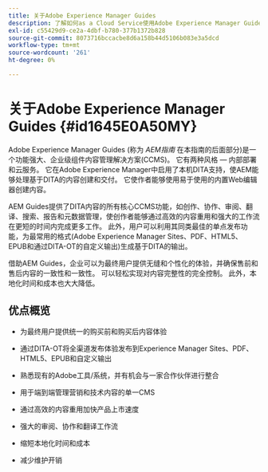 ```yaml
---
title: 关于Adobe Experience Manager Guides
description: 了解如何as a Cloud Service使用Adobe Experience Manager Guides
exl-id: c55429d9-ce2a-4dbf-b780-377b1372b828
source-git-commit: 8073716bccacbe8d6a158b44d5106b083e3a5dcd
workflow-type: tm+mt
source-wordcount: '261'
ht-degree: 0%

---
```


# 关于Adobe Experience Manager Guides {#id1645E0A50MY}

Adobe Experience Manager Guides \(称为 *AEM指南* 在本指南的后面部分\)是一个功能强大、企业级组件内容管理解决方案\(CCMS\)。 它有两种风格 — 内部部署和云服务。 它在Adobe Experience Manager中启用了本机DITA支持，使AEM能够处理基于DITA的内容创建和交付。 它使作者能够使用易于使用的内置Web编辑器创建内容。

AEM Guides提供了DITA内容的所有核心CCMS功能，如创作、协作、审阅、翻译、搜索、报告和元数据管理，使创作者能够通过高效的内容重用和强大的工作流在更短的时间内完成更多工作。 此外，用户可以利用其同类最佳的单点发布功能，为最常用的格式(Adobe Experience Manager Sites、PDF、HTML5、EPUB和通过DITA-OT的自定义输出)生成基于DITA的输出。

借助AEM Guides，企业可以为最终用户提供无缝和个性化的体验，并确保售前和售后内容的一致性和一致性。 可以轻松实现对内容完整性的完全控制。 此外，本地化时间和成本也大大降低。

## 优点概览

- 为最终用户提供统一的购买前和购买后内容体验

- 通过DITA-OT将全渠道发布体验发布到Experience Manager Sites、PDF、HTML5、EPUB和自定义输出

- 熟悉现有的Adobe工具/系统，并有机会与一家合作伙伴进行整合

- 用于端到端管理营销和技术内容的单一CMS

- 通过高效的内容重用加快产品上市速度

- 强大的审阅、协作和翻译工作流

- 缩短本地化时间和成本

- 减少维护开销
